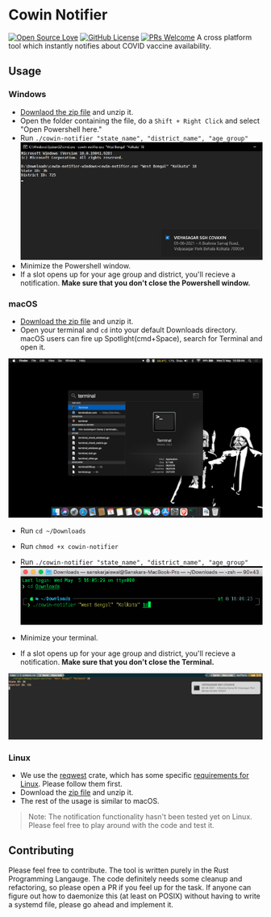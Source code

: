 # Cowin Notifier
[![Open Source Love](https://badges.frapsoft.com/os/v1/open-source.svg?v=103)](https://github.com/aryan9600/cowin-notifier)
[![GitHub License](https://img.shields.io/github/license/aryan9600/cowin-notifier)](https://github.com/aryan9600/cowin-notifier/blob/master/LICENSE)
[![PRs Welcome](https://img.shields.io/badge/PRs-welcome-brightgreen.svg)](https://github.com/aryan9600/cowin-notifier/issues/new/choose)
A cross platform tool which instantly notifies about COVID vaccine availability.

## Usage

### Windows
* [Downlaod the zip file](https://github.com/aryan9600/cowin-notifier/releases/download/v0.1/cowin-notifier-windows.zip) and unzip it.
* Open the folder containing the file, do a `Shift + Right Click` and select "Open Powershell here."
* Run `./cowin-notifier "state_name", "district_name", "age_group"`
![Windows Screenshot](https://raw.githubusercontent.com/aryan9600/cowin-notifier/main/assets/WhatsApp%20Image%202021-05-06%20at%2021.23.49.jpeg)
* Minimize the Powershell window.
* If a slot opens up for your age group and district, you'll recieve a notification. __Make sure that you don't close the Powershell window.__

### macOS
* [Download the zip file](https://github.com/aryan9600/cowin-notifier/releases/download/v0.1/cowin-notifier-macos.zip) and unzip it.
* Open your terminal and `cd` into your default Downloads directory. macOS users can fire up Spotlight(cmd+Space), search for Terminal and open it.

![macOS Screenshot-1](https://raw.githubusercontent.com/aryan9600/cowin-notifier/main/assets/Screen%20Shot%202021-05-05%20at%2015.59.44.png)

* Run `cd ~/Downloads`
* Run `chmod +x cowin-notifier`
* Run `./cowin-notifier "state_name", "district_name", "age_group"`
![macOS Screenshot-2](https://raw.githubusercontent.com/aryan9600/cowin-notifier/main/assets/Screen%20Shot%202021-05-05%20at%2016.06.28.png)

* Minimize your terminal.
* If a slot opens up for your age group and district, you'll recieve a notification. __Make sure that you don't close the Terminal.__

![macOS Screenshot-3](https://raw.githubusercontent.com/aryan9600/cowin-notifier/main/assets/Screen%20Shot%202021-05-05%20at%2017.46.10.png)

### Linux
* We use the [reqwest](https://github.com/seanmonstar/reqwest) crate, which has some specific [requirements for Linux](https://github.com/seanmonstar/reqwest#requirements). Please follow them first.
* Download the [zip file](https://github.com/aryan9600/cowin-notifier/releases/download/v0.1/cowin-notifier-linux.zip) and unzip it.
* The rest of the usage is similar to macOS.

> Note: The notification functionality hasn't been tested yet on Linux. Please feel free to play around with the code and test it.

## Contributing

Please feel free to contribute. The tool is written purely in the Rust Programming Langauge. The code definitely needs some cleanup and refactoring, so please open a PR if you feel up for the task. If anyone can figure out how to daemonize this (at least on POSIX) without having to write a systemd file, please go ahead and implement it.
